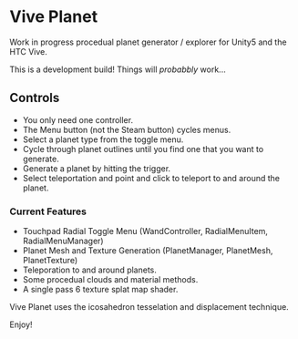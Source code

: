 # Vive Planet
Work in progress procedual planet generator / explorer for Unity5 and the HTC Vive.

This is a development build! Things will _probabbly_ work...

## Controls ##
* You only need one controller.
* The Menu button (not the Steam button) cycles menus.
* Select a planet type from the toggle menu. 
* Cycle through planet outlines until you find one that you want to generate.
* Generate a planet by hitting the trigger.
* Select teleportation and point and click to teleport to and around the planet.

### Current Features ###
* Touchpad Radial Toggle Menu (WandController, RadialMenuItem, RadialMenuManager)
* Planet Mesh and Texture Generation (PlanetManager, PlanetMesh, PlanetTexture)
* Teleporation to and around planets.
* Some procedual clouds and material methods. 
* A single pass 6 texture splat map shader.

Vive Planet uses the icosahedron tesselation and displacement technique.

Enjoy!
